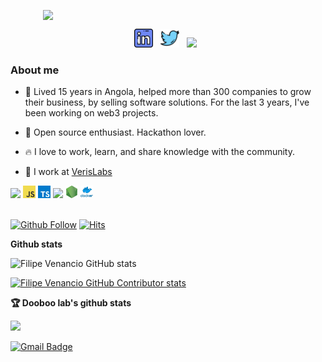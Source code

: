 <p align="center">
  <img src="https://i.seadn.io/s/raw/files/e0d81b24a4f28bed20b495528450fdfd.png?auto=format&dpr=1&w=1000" width=400 style="display: block; margin: 0 auto"/>
</p>

<div align='center'>
  <p align='center'>
    <a href="https://www.linkedin.com/in/fepvenancio/"><img height="30" src="https://raw.githubusercontent.com/8bithemant/8bithemant/master/linkedin.png?raw=true"></a>&nbsp;&nbsp;
    <a href="https://x.com/filipeV3nancio"><img height="30" src="https://raw.githubusercontent.com/8bithemant/8bithemant/master/twitter.png?raw=true"></a>&nbsp;&nbsp;
    <a href="mailto:filipeepv@gmail.com"><img height="30" src="https://th.bing.com/th/id/OIP.9sT4UWsRfFiy6vPydv3_-QHaHO?pid=ImgDet&rs=1"></a>&nbsp;&nbsp;
  </p>
</div>

### About me

* 🎨 Lived 15 years in Angola, helped more than 300 companies to grow their business, by selling software solutions. For the last 3 years, I've been working on web3 projects.

* 🎁 Open source enthusiast. Hackathon lover.

* 🔥 I love to work, learn, and share knowledge with the community.

* 🏢 I work at [VerisLabs](https://www.linkedin.com/company/verislabs/)

<div>
<code><img height="20" src="https://gydocument.readthedocs.io/en/latest/_images/logo.svg"></code>
<code><img height="20" src="https://raw.githubusercontent.com/github/explore/80688e429a7d4ef2fca1e82350fe8e3517d3494d/topics/javascript/javascript.png"></code>
<code><img height="20" src="https://raw.githubusercontent.com/github/explore/80688e429a7d4ef2fca1e82350fe8e3517d3494d/topics/typescript/typescript.png"></code>
<code><img height="20" src="https://prisma.gallerycdn.vsassets.io/extensions/prisma/prisma/3.12.0/1649166081033/Microsoft.VisualStudio.Services.Icons.Default"></code>
<code><img height="20" src="https://raw.githubusercontent.com/github/explore/80688e429a7d4ef2fca1e82350fe8e3517d3494d/topics/nodejs/nodejs.png"></code>    
<code><img height="20" src="https://raw.githubusercontent.com/github/explore/80688e429a7d4ef2fca1e82350fe8e3517d3494d/topics/docker/docker.png"></code>
</div>

<br/>

[![Github Follow](https://img.shields.io/github/followers/fepvenancio?label=Follow%20Me&style=social)](https://github.com/fepvenancio)
[![Hits](https://hits.seeyoufarm.com/api/count/incr/badge.svg?url=https%3A%2F%2Fgithub.com%2Ffepvenancio&count_bg=%2322C0D7&title_bg=%232C4CD3&icon=influxdb.svg&icon_color=%2368D1AB&title=HITS&edge_flat=false)](https://hits.seeyoufarm.com)

<strong>Github stats</strong>

![Filipe Venancio GitHub stats](https://github-readme-stats.vercel.app/api?username=fepvenancio&hide=prs&count_private=true&include_all_commits=true&show_icons=true&theme=swift)

<a href="https://github.com/fepvenancio/github-contributor-stats">![Filipe Venancio GitHub Contributor stats](https://github-contributor-stats.vercel.app/api?username=fepvenancio&combine_all_yearly_contributions=true&hide=B,B+&theme=swift&hide_contributor_rank=false)</a>

<strong>🏆 Dooboo lab's github stats</strong>

<a href="https://stats.hyochan.dev/en/stats/"><img src="https://stats.hyochan.dev/api/github-stats?login=fepvenancio" width="600" /></a>

[![Gmail Badge](https://img.shields.io/badge/Gmail-d14836?style=flat-square&logo=Gmail&logoColor=white&link=mailto:filipeepv@gmail.com)](mailto:filipeepv@gmail.com)
